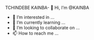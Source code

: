 TCHINDEBE KAINBA- 👋 Hi, I’m @KAINBA
- 👀 I’m interested in ...
- 🌱 I’m currently learning ...
- 💞️ I’m looking to collaborate on ...
- 📫 How to reach me ...

<!---
KAINBA/KAINBA is a ✨ special ✨ repository because its `README.md` (this file) appears on your GitHub profile.
You can click the Preview link to take a look at your changes.
--->
